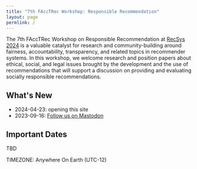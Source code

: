 ```yaml
---
title: "7th FAccTRec Workshop: Responsible Recommendation"
layout: page
permlink: /
---
```


The 7th FAccTRec Workshop on Responsible Recommendation at [RecSys 2024](https://recsys.acm.org/recsys24/) is a valuable catalyst for research and community-building around fairness, accountability, transparency, and related topics in recommender systems.
In this workshop, we welcome research and position papers about ethical, social, and legal issues brought by the development and the use of recommendations that will support a discussion on providing and evaluating socially responsible recommendations.

## What's New

* 2024-04-23: opening this site
* 2023-09-16: <a rel="me" href="https://recsys.social/@FAccTRec">Follow us on Mastodon</a>

## Important Dates

TBD

TIMEZONE: Anywhere On Earth (UTC-12)

<!-- ## FAccT Network

The FAccTRec 2023 workshop is proudly a part of the [FAccT network](https://facctconference.org/network/), to publish and engage with fairness, accountability, and transparency scholars across connected disciplines. -->

